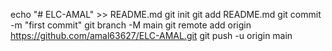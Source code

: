 echo "# ELC-AMAL" >> README.md
git init
git add README.md
git commit -m "first commit"
git branch -M main
git remote add origin https://github.com/amal63627/ELC-AMAL.git
git push -u origin main
